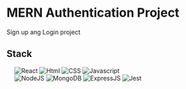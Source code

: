 # MERN Authentication Project


Sign up ang Login project

## Stack


&emsp;
![React](https://img.shields.io/badge/react-%2320232a.svg?style=for-the-badge&logo=react&logoColor=%2361DAFB)
![Html](https://img.shields.io/badge/html5-%23323330.svg?style=for-the-badge&logo=html5)
![CSS](https://img.shields.io/badge/css3-%23323330.svg?style=for-the-badge&logo=css3)
![Javascript](https://img.shields.io/badge/javascript-%23323330.svg?style=for-the-badge&logo=javascript)
&emsp;
<br/>
&emsp;
![NodeJS](https://img.shields.io/badge/node.js-6DA55F?style=for-the-badge&logo=node.js&logoColor=white)
![MongoDB](https://img.shields.io/badge/MongoDB-4EA94B?style=for-the-badge&logo=mongodb&logoColor=white)
![ExpressJS](https://img.shields.io/badge/Express.js-404D59?style=for-the-badge)
![Jest](https://img.shields.io/static/v1?style=for-the-badge&message=Jest&color=C21325&logo=Jest&logoColor=FFFFFF&label=)
